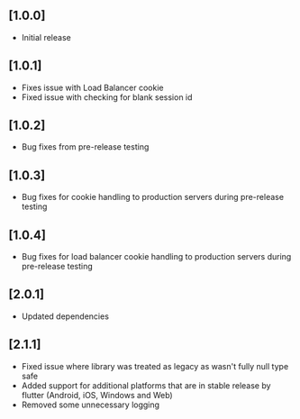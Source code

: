 ## [1.0.0]
* Initial release

## [1.0.1]
* Fixes issue with Load Balancer cookie
* Fixed issue with checking for blank session id

## [1.0.2]
* Bug fixes from pre-release testing

## [1.0.3]
* Bug fixes for cookie handling to production servers during pre-release testing

## [1.0.4]
* Bug fixes for load balancer cookie handling to production servers during pre-release testing

## [2.0.1]
* Updated dependencies

## [2.1.1]
* Fixed issue where library was treated as legacy as wasn't fully null type safe
* Added support for additional platforms that are in stable release by flutter (Android, iOS, Windows and Web)
* Removed some unnecessary logging